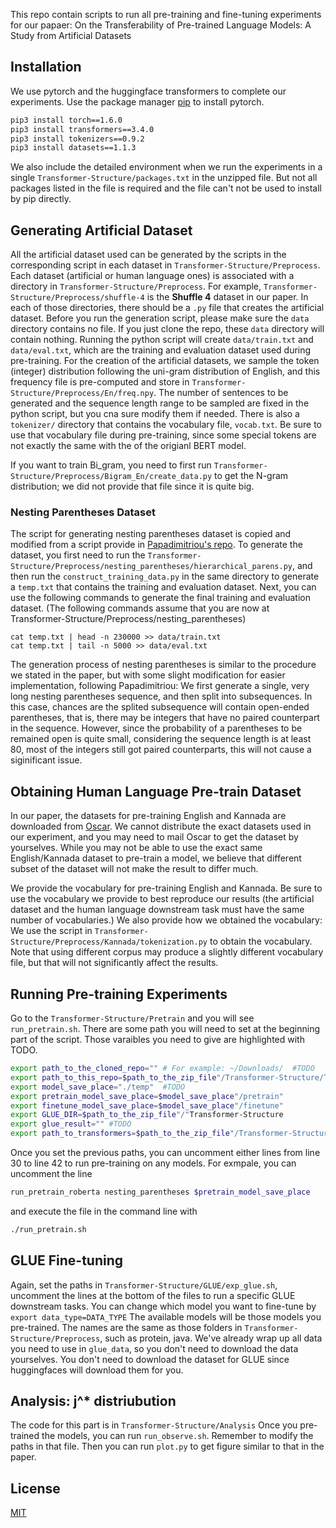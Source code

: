 This repo contain scripts to run all pre-training and fine-tuning experiments for our papaer:
On the Transferability of Pre-trained Language Models: A Study from Artificial Datasets


## Installation
We use pytorch and the huggingface transformers to complete our experiments.
Use the package manager [pip](https://pip.pypa.io/en/stable/) to install pytorch. 
```bash
pip3 install torch==1.6.0
pip3 install transformers==3.4.0
pip3 install tokenizers==0.9.2
pip3 install datasets==1.1.3
```

We also include the detailed environment when we run the experiments in a single `Transformer-Structure/packages.txt` in the unzipped file.
But not all packages listed in the file is required and the file can't not be used to install by pip directly. 

## Generating Artificial Dataset
All the artificial dataset used can be generated by the scripts in the corresponding script in each dataset in  `Transformer-Structure/Preprocess`.
Each dataset (artificial or human language ones) is associated with a directory in `Transformer-Structure/Preprocess`.
For example, `Transformer-Structure/Preprocess/shuffle-4` is the **Shuffle 4** dataset in our paper.
In each of those directories, there should be a `.py` file that creates the artificial dataset. 
Before you run the generation script, please make sure the `data` directory contains no file.
If you just clone the repo, these `data` directory will contain nothing.
Running the python script will create `data/train.txt` and `data/eval.txt`, which are the training and evaluation dataset used during pre-training.
For the creation of the artificial datasets, we sample the token (integer) distribution following the uni-gram distribution of English, and this frequency file is pre-computed and store in `Transformer-Structure/Preprocess/En/freq.npy`.
The number of sentences to be generated and the sequence length range to be sampled are fixed in the python script, but you cna sure modify them if needed.
There is also a `tokenizer/` directory that contains the vocabulary file, `vocab.txt`.
Be sure to use that vocabulary file during pre-training, since some special tokens are not exactly the same with the of the origianl BERT model.

If you want to train Bi_gram, you need to first run `Transformer-Structure/Preprocess/Bigram_En/create_data.py` to get the N-gram distribution; we did not provide that file since it is quite big.

### Nesting Parentheses Dataset
The script for generating nesting parentheses dataset is copied and modified from a script provide in [Papadimitriou's repo](https://github.com/toizzy/tilt-transfer).
To generate the dataset, you first need to run the `Transformer-Structure/Preprocess/nesting_parentheses/hierarchical_parens.py`, and then run the `construct_training_data.py` in the same directory to generate a `temp.txt` that contains the training and evaluation dataset.
Next, you can use the following commands to generate the final training and evaluation dataset.
(The following commands assume that you are now at Transformer-Structure/Preprocess/nesting_parentheses)
```
cat temp.txt | head -n 230000 >> data/train.txt
cat temp.txt | tail -n 5000 >> data/eval.txt
```
The generation process of nesting parentheses is similar to the procedure we stated in the paper, but with some slight modification for easier implementation, following Papadimitriou:
We first generate a single, very long nesting parentheses sequence, and then split into subsequences.
In this case, chances are the splited subsequence will contain open-ended parentheses, that is, there may be integers that have no paired counterpart in the sequence.
However, since the probability of a parentheses to be remained open is quite small, considering the sequence length is at least 80, most of the integers still got paired counterparts, this will not cause a siginificant issue.


## Obtaining Human Language Pre-train Dataset
In our paper, the datasets for pre-training English and Kannada are downloaded from [Oscar](https://oscar-corpus.com/post/oscar-v21-09/).
We cannot distribute the exact datasets used in our experiment, and you may need to mail Oscar to get the dataset by yourselves.
While you may not be able to use the exact same English/Kannada dataset to pre-train a model, we believe that different subset of the dataset will not make the result to differ much.

We provide the vocabulary for pre-training English and Kannada. 
Be sure to use the vocabulary we provide to best reproduce our results (the artificial dataset and the human language downstream task must have the same number of vocabularies.)
We also provide how we obtained the vocabulary: We use the script in `Transformer-Structure/Preprocess/Kannada/tokenization.py` to obtain the vocabulary.
Note that using different corpus may produce a slightly different vocabulary file, but that will not significantly affect the results.


## Running Pre-training Experiments
Go to the `Transformer-Structure/Pretrain` and you will see `run_pretrain.sh`.
There are some path you will need to set at the beginning part of the script.
Those varaibles you need to give are highlighted with TODO.
```bash
export path_to_the_cloned_repo="" # For example: ~/Downloads/  #TODO
export path_to_this_repo=$path_to_the_zip_file"/Transformer-Structure/Transformer-Structure"
export model_save_place="./temp"  #TODO
export pretrain_model_save_place=$model_save_place"/pretrain"
export finetune_model_save_place=$model_save_place"/finetune"
export GLUE_DIR=$path_to_the_zip_file"/"Transformer-Structure
export glue_result="" #TODO
export path_to_transformers=$path_to_the_zip_file"/Transformer-Structure"
```
Once you set the previous paths, you can uncomment either lines from line 30 to line 42 to run pre-training on any models.
For exmpale, you can uncomment the line
```bash
run_pretrain_roberta nesting_parentheses $pretrain_model_save_place
```
and execute the file in the command line with
```bash
./run_pretrain.sh
```


## GLUE Fine-tuning
Again, set the paths in `Transformer-Structure/GLUE/exp_glue.sh`, uncomment the lines at the bottom of the files to run a specific GLUE downstream tasks.
You can change which model you want to fine-tune by `export data_type=DATA_TYPE` 
The available models will be those models you pre-trained. The names are the same as those folders in `Transformer-Structure/Preprocess`, such as protein, java.
We've already wrap up all data you need to use in `glue_data`, so you don't need to download the data yourselves.
You don't need to download the dataset for GLUE since huggingfaces will download them for you.

## Analysis: j^\* distriubution
The code for this part is in `Transformer-Structure/Analysis`
Once you pre-trained the models, you can run `run_observe.sh`.
Remember to modify the paths in that file.
Then you can run `plot.py` to get figure similar to that in the paper.

## License
[MIT](https://choosealicense.com/licenses/mit/)
